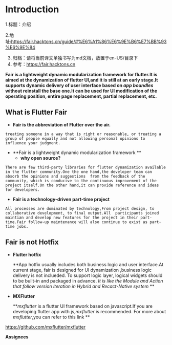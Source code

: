 
# Introduction

1.标题：介绍

2.地址:https://fair.hacktons.cn/guide/#%E6%A1%86%E6%9E%B6%E7%BB%93%E6%9E%84

3. 归档：请将当前译文单独书写为md文档，放置于en-US/目录下
4. 参考：https://fair.hacktons.cn


**Fair is a lightweight dynamic modularization framework for flutter.It is  aimed at the dynamization of flutter UI,and it is still at an early stage.It supports dynamic delivery of user interface  based on *app boundles* without reinstall the base one.It can be used for UI modification of the operating position, entire page replacement, partial replacement, etc.**



## What is Flutter Fair

* **Fair is the abbreviation of Flutter over the air.**

```
treating someone in a way that is right or reasonable, or treating a group of people equally and not allowing personal opinions to influence your judgment.
```

* **Fair is a lightweight dynamic modularization framework **
  * **why open source?**

```
There are few third-party libraries for flutter dynamization available in the flutter community.One the one hand,the developer team can absorb the opinions and suggestions  from the feedback of the community, which is conducive to the continuous improvement of the project itself.On the other hand,it can provide reference and ideas for developers.
```
   * **Fair is a technology-driven part-time project**
```
All processes are dominated by technology,From project design, to collaborative development, to final output.All  participants joined maintian and develop new features for the project in their part-time.Fair follow-up maintenance will also continue to exist as part-time jobs.
```

## Fair is not Hotfix

* **Flutter hotfix**

  **App hotfix usually includes both business logic and user interface.At current stage, fair is designed for UI dynamization ,business logic delivery is not inclueded. To support logic layer, logical widgets should to be built-in and packaged  in advance. *It is like the Module and Action that follow version iteration in Hybrid and Recact-Native system* **

* **MXFlutter**

   ***mxflutter* is  a flutter UI framework based on javascript.If you are developing flutter app with js,*mxflutter* is recommended. For more about *mxflutter*,you can refer to this link ** 

https://github.com/mxflutter/mxflutter



**Assignees**

[ME-smile]: https://github.com/ME-smile